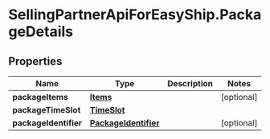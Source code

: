 # SellingPartnerApiForEasyShip.PackageDetails

## Properties
Name | Type | Description | Notes
------------ | ------------- | ------------- | -------------
**packageItems** | [**Items**](Items.md) |  | [optional] 
**packageTimeSlot** | [**TimeSlot**](TimeSlot.md) |  | 
**packageIdentifier** | [**PackageIdentifier**](PackageIdentifier.md) |  | [optional] 


